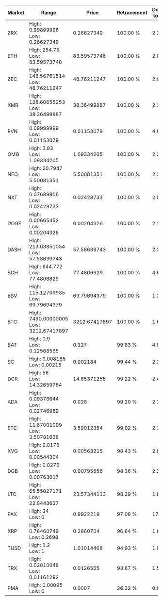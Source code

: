 | Market | Range | Price| Retracement | Doubles to 50% |
| --- | --- | --- | --- | --- |
| ZRX | High: 0.99899998<br />Low: 0.26627349 | 0.26627349 | 100.00 % | 2.38 |
| ETH | High: 254.75<br />Low: 83.59573748 | 83.59573748 | 100.00 % | 2.02 |
| ZEC | High: 146.56761514<br />Low: 48.76211247 | 48.76211247 | 100.00 % | 2.00 |
| XMR | High: 128.60655253<br />Low: 38.36499887 | 38.36499887 | 100.00 % | 2.18 |
| RVN | High: 0.09999999<br />Low: 0.01153079 | 0.01153079 | 100.00 % | 4.84 |
| OMG | High: 3.83<br />Low: 1.09334205 | 1.09334205 | 100.00 % | 2.25 |
| NEO | High: 20.7947<br />Low: 5.50081351 | 5.50081351 | 100.00 % | 2.39 |
| NXT | High: 0.07689906<br />Low: 0.02428733 | 0.02428733 | 100.00 % | 2.08 |
| DOGE | High: 0.00665452<br />Low: 0.00204326 | 0.00204326 | 100.00 % | 2.13 |
| DASH | High: 213.03851054<br />Low: 57.58639743 | 57.58639743 | 100.00 % | 2.35 |
| BCH | High: 644.772<br />Low: 77.4806629 | 77.4806629 | 100.00 % | 4.66 |
| BSV | High: 115.12709985<br />Low: 69.79694379 | 69.79694379 | 100.00 % | 1.32 |
| BTC | High: 7490.00000005<br />Low: 3212.67417897 | 3212.67417897 | 100.00 % | 1.67 |
| BAT | High: 0.9<br />Low: 0.12568565 | 0.127 | 99.83 % | 4.04 |
| SC | High: 0.008185<br />Low: 0.00215 | 0.002184 | 99.44 % | 2.37 |
| DCR | High: 56<br />Low: 14.32659784 | 14.65371255 | 99.22 % | 2.40 |
| ADA | High: 0.09376644<br />Low: 0.02746989 | 0.028 | 99.20 % | 2.16 |
| ETC | High: 11.87001099<br />Low: 3.50781638 | 3.59012354 | 99.02 % | 2.14 |
| XVG | High: 0.0175<br />Low: 0.00544304 | 0.00563215 | 98.43 % | 2.04 |
| DGB | High: 0.0275<br />Low: 0.00763017 | 0.00795556 | 98.36 % | 2.21 |
| LTC | High: 65.55027171<br />Low: 22.8443637 | 23.57344113 | 98.29 % | 1.87 |
| PAX | High: 34<br />Low: 0 | 0.9922219 | 97.08 % | 17.13 |
| XRP | High: 0.78460749<br />Low: 0.2698 | 0.2860704 | 96.84 % | 1.84 |
| TUSD | High: 1.2<br />Low: 1 | 1.01014468 | 94.93 % | 1.09 |
| TRX | High: 0.02810048<br />Low: 0.01161292 | 0.0126565 | 93.67 % | 1.57 |
| PMA | High: 0.00095<br />Low: 0 | 0.0007 | 26.32 % | 0.00 |

